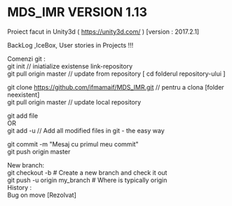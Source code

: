 # MDS_IMR VERSION 1.13
Proiect facut in Unity3d (  https://unity3d.com/  ) [version : 2017.2.1]

BackLog ,IceBox, User stories in Projects !!! 

Comenzi git :   
git init                                                  // iniatialize existense link-repository  
git pull origin master                                    //     update from repository [ cd folderul repository-ului ] 

git clone https://github.com/ifmamaif/MDS_IMR.git         //     pentru a clona [folder neexistent]   
git pull origin master                                    //     update local repository     

git add file      
    OR    
git add -u                                                //    Add all modified files in git - the easy way

git commit -m "Mesaj cu primul meu commit"     
git push origin master    

New branch:  
git checkout -b # Create a new branch and check it out  
git push -u origin my_branch # Where is typically origin  
History :   
Bug on move [Rezolvat]   
